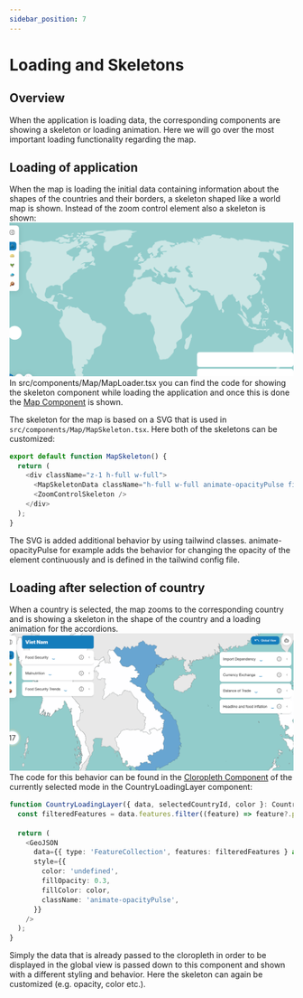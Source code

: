 ```yaml
---
sidebar_position: 7
---
```


# Loading and Skeletons

## Overview
When the application is loading data, the corresponding components are showing a skeleton or loading animation.
Here we will go over the most important loading functionality regarding the map.

## Loading of application
When the map is loading the initial data containing information about the shapes of the countries and their borders, a skeleton
shaped like a world map is shown. Instead of the zoom control element also a skeleton is shown:
![img.png](map_initial_skeleton.png)
In src/components/Map/MapLoader.tsx you can find the code for showing the skeleton component while loading the application and
once this is done the [Map Component](map_component.md) is shown.

The skeleton for the map is based on a SVG that is used in ```src/components/Map/MapSkeleton.tsx```. Here both of the skeletons can be customized:
```ts
export default function MapSkeleton() {
  return (
    <div className="z-1 h-full w-full">
      <MapSkeletonData className="h-full w-full animate-opacityPulse fill-countriesBase bg-ocean" />
      <ZoomControlSkeleton />
    </div>
  );
}
```
The SVG is added additional behavior by using tailwind classes. animate-opacityPulse for example adds the behavior for changing
the opacity of the element continuously and is defined in the tailwind config file.  

## Loading after selection of country
When a country is selected, the map zooms to the corresponding country and is showing a skeleton in the shape of the country and
a loading animation for the accordions.
![img.png](img.png)
The code for this behavior can be found in the [Cloropleth Component](map_cloropleths.md) of the currently selected mode in the
CountryLoadingLayer component: 
```ts
function CountryLoadingLayer({ data, selectedCountryId, color }: CountryLoadingProps) {
  const filteredFeatures = data.features.filter((feature) => feature?.properties?.adm0_id === selectedCountryId);

  return (
    <GeoJSON
      data={{ type: 'FeatureCollection', features: filteredFeatures } as FeatureCollection<Geometry, GeoJsonProperties>}
      style={{
        color: 'undefined',
        fillOpacity: 0.3,
        fillColor: color,
        className: 'animate-opacityPulse',
      }}
    />
  );
}
```
Simply the data that is already passed to the cloropleth in order to be displayed in the global view is passed down to this component
and shown with a different styling and behavior. Here the skeleton can again be customized (e.g. opacity, color etc.).
